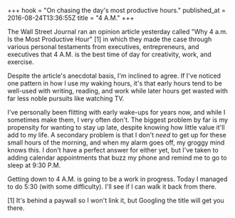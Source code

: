 +++
hook = "On chasing the day's most productive hours."
published_at = 2016-08-24T13:36:55Z
title = "4 A.M."
+++

The Wall Street Journal ran an opinion article yesterday called "Why 4 a.m. Is
the Most Productive Hour" [1] in which they made the case through various
personal testaments from executives, entrepreneurs, and executives that 4 A.M.
is the best time of day for creativity, work, and exercise.

Despite the article's anecdotal basis, I'm inclined to agree. If I've noticed
one pattern in how I use my waking hours, it's that early hours tend to be
well-used with writing, reading, and work while later hours get wasted with far
less noble pursuits like watching TV.

I've personally been flitting with early wake-ups for years now, and while I
sometimes make them, I very often don't. The biggest problem by far is my
propensity for wanting to stay up late, despite knowing how little value it'll
add to my life. A secondary problem is that I don't _need_ to get up for these
small hours of the morning, and when my alarm goes off, my groggy mind knows
this. I don't have a perfect answer for either yet, but I've taken to adding
calendar appointments that buzz my phone and remind me to go to sleep at 9:30
P.M.

Getting down to 4 A.M. is going to be a work in progress. Today I managed to do
5:30 (with some difficulty). I'll see if I can walk it back from there.

[1] It's behind a paywall so I won't link it, but Googling the title will get
    you there.
